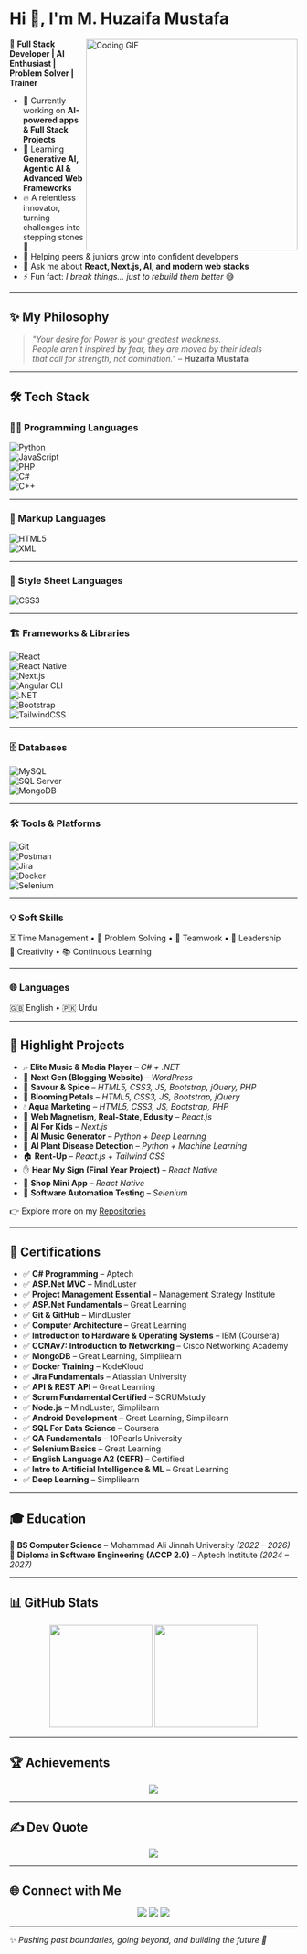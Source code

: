 # Hi 👋, I'm M. Huzaifa Mustafa  

<img align="right" alt="Coding GIF" width="370" src="https://raw.githubusercontent.com/abhisheknaiidu/abhisheknaiidu/master/code.gif" />

🎯 **Full Stack Developer | AI Enthusiast | Problem Solver | Trainer**  

- 🔭 Currently working on **AI-powered apps & Full Stack Projects**  
- 🌱 Learning **Generative AI, Agentic AI & Advanced Web Frameworks**  
- 🔥 A relentless innovator, turning challenges into stepping stones 🚀  
- 🤝 Helping peers & juniors grow into confident developers  
- 💬 Ask me about **React, Next.js, AI, and modern web stacks**  
- ⚡ Fun fact: *I break things… just to rebuild them better* 😅  

---

## ✨ My Philosophy  

> *"Your desire for Power is your greatest weakness.  
> People aren't inspired by fear, they are moved by their ideals  
> that call for strength, not domination."* – **Huzaifa Mustafa**  

---

## 🛠 Tech Stack  

### 👨‍💻 Programming Languages  
![Python](https://img.shields.io/badge/Python-3776AB?style=for-the-badge&logo=python&logoColor=white)  
![JavaScript](https://img.shields.io/badge/JavaScript-F7DF1E?style=for-the-badge&logo=javascript&logoColor=black)  
![PHP](https://img.shields.io/badge/PHP-777BB4?style=for-the-badge&logo=php&logoColor=white)  
![C#](https://img.shields.io/badge/C%23-239120?style=for-the-badge&logo=c-sharp&logoColor=white)  
![C++](https://img.shields.io/badge/C++-00599C?style=for-the-badge&logo=c%2b%2b&logoColor=white)  

---

### 📝 Markup Languages  
![HTML5](https://img.shields.io/badge/HTML5-E34F26?style=for-the-badge&logo=html5&logoColor=white)  
![XML](https://img.shields.io/badge/XML-8A2BE2?style=for-the-badge&logo=xml&logoColor=white)  

---

### 🎨 Style Sheet Languages  
![CSS3](https://img.shields.io/badge/CSS3-1572B6?style=for-the-badge&logo=css3&logoColor=white)  

---

### 🏗 Frameworks & Libraries  
![React](https://img.shields.io/badge/React-20232A?style=for-the-badge&logo=react&logoColor=61DAFB)  
![React Native](https://img.shields.io/badge/React%20Native-20232A?style=for-the-badge&logo=react&logoColor=61DAFB)  
![Next.js](https://img.shields.io/badge/Next.js-000000?style=for-the-badge&logo=nextdotjs&logoColor=white)  
![Angular CLI](https://img.shields.io/badge/Angular-DD0031?style=for-the-badge&logo=angular&logoColor=white)  
![.NET](https://img.shields.io/badge/.NET-512BD4?style=for-the-badge&logo=dotnet&logoColor=white)  
![Bootstrap](https://img.shields.io/badge/Bootstrap-563D7C?style=for-the-badge&logo=bootstrap&logoColor=white)  
![TailwindCSS](https://img.shields.io/badge/Tailwind_CSS-38B2AC?style=for-the-badge&logo=tailwind-css&logoColor=white)  

---

### 🗄️ Databases  
![MySQL](https://img.shields.io/badge/MySQL-005C84?style=for-the-badge&logo=mysql&logoColor=white)  
![SQL Server](https://img.shields.io/badge/SQL%20Server-CC2927?style=for-the-badge&logo=microsoftsqlserver&logoColor=white)  
![MongoDB](https://img.shields.io/badge/MongoDB-4EA94B?style=for-the-badge&logo=mongodb&logoColor=white)  

---

### 🛠 Tools & Platforms  
![Git](https://img.shields.io/badge/Git-F05032?style=for-the-badge&logo=git&logoColor=white)  
![Postman](https://img.shields.io/badge/Postman-FF6C37?style=for-the-badge&logo=postman&logoColor=white)  
![Jira](https://img.shields.io/badge/Jira-0052CC?style=for-the-badge&logo=jira&logoColor=white)  
![Docker](https://img.shields.io/badge/Docker-2496ED?style=for-the-badge&logo=docker&logoColor=white)  
![Selenium](https://img.shields.io/badge/Selenium-43B02A?style=for-the-badge&logo=selenium&logoColor=white)  

---

### 💡 Soft Skills  
⏳ Time Management • 🧩 Problem Solving • 🤝 Teamwork • 🧭 Leadership  
🎨 Creativity • 📚 Continuous Learning  

---

### 🌐 Languages  
🇬🇧 English • 🇵🇰 Urdu  


---

## 🚀 Highlight Projects  

- 🎶 **Elite Music & Media Player** – *C# + .NET*  
- 📝 **Next Gen (Blogging Website)** – *WordPress*  
- 🍴 **Savour & Spice** – *HTML5, CSS3, JS, Bootstrap, jQuery, PHP*  
- 🌸 **Blooming Petals** – *HTML5, CSS3, JS, Bootstrap, jQuery*  
- 💧 **Aqua Marketing** – *HTML5, CSS3, JS, Bootstrap, PHP*  
- 🏢 **Web Magnetism, Real-State, Edusity** – *React.js*  
- 👦 **AI For Kids** – *Next.js*  
- 🎵 **AI Music Generator** – *Python + Deep Learning*  
- 🌱 **AI Plant Disease Detection** – *Python + Machine Learning*  
- 🏠 **Rent-Up** – *React.js + Tailwind CSS*  
- ✋ **Hear My Sign (Final Year Project)** – *React Native*  
- 🛒 **Shop Mini App** – *React Native*  
- 🤖 **Software Automation Testing** – *Selenium*  

👉 Explore more on my [Repositories](https://github.com/huzaifaair)  

---

## 📜 Certifications  

- ✅ **C# Programming** – Aptech  
- ✅ **ASP.Net MVC** – MindLuster  
- ✅ **Project Management Essential** – Management Strategy Institute  
- ✅ **ASP.Net Fundamentals** – Great Learning  
- ✅ **Git & GitHub** – MindLuster  
- ✅ **Computer Architecture** – Great Learning  
- ✅ **Introduction to Hardware & Operating Systems** – IBM (Coursera)  
- ✅ **CCNAv7: Introduction to Networking** – Cisco Networking Academy  
- ✅ **MongoDB** – Great Learning, Simplilearn  
- ✅ **Docker Training** – KodeKloud  
- ✅ **Jira Fundamentals** – Atlassian University  
- ✅ **API & REST API** – Great Learning  
- ✅ **Scrum Fundamental Certified** – SCRUMstudy  
- ✅ **Node.js** – MindLuster, Simplilearn  
- ✅ **Android Development** – Great Learning, Simplilearn  
- ✅ **SQL For Data Science** – Coursera  
- ✅ **QA Fundamentals** – 10Pearls University  
- ✅ **Selenium Basics** – Great Learning  
- ✅ **English Language A2 (CEFR)** – Certified  
- ✅ **Intro to Artificial Intelligence & ML** – Great Learning  
- ✅ **Deep Learning** – Simplilearn  

---

## 🎓 Education  

📖 **BS Computer Science** – Mohammad Ali Jinnah University *(2022 – 2026)*  
📖 **Diploma in Software Engineering (ACCP 2.0)** – Aptech Institute *(2024 – 2027)*  

---

## 📊 GitHub Stats  

<p align="center">
  <img src="https://github-readme-stats.vercel.app/api?username=huzaifamustafa-dev&show_icons=true&theme=tokyonight" height="180" />
  <img src="https://github-readme-streak-stats.herokuapp.com/?user=huzaifamustafa-dev&theme=tokyonight" height="180" />
</p>

---

## 🏆 Achievements  

<p align="center">
  <img src="https://github-profile-trophy.vercel.app/?username=huzaifamustafa-dev&theme=radical&no-frame=true&margin-w=15&margin-h=15" />
</p>

---

## ✍️ Dev Quote  

<p align="center">
  <img src="https://quotes-github-readme.vercel.app/api?type=horizontal&theme=radical" />
</p>

---

## 🌐 Connect with Me  

<p align="center">
  <a href="mailto:huzaifamustafa.dev1727@gmail.com"><img src="https://img.shields.io/badge/Email-D14836?logo=gmail&logoColor=white&style=for-the-badge"></a>
  <a href="https://www.linkedin.com/in/muhammad-huzaifa-mustafa-77a96b266"><img src="https://img.shields.io/badge/LinkedIn-0A66C2?logo=linkedin&logoColor=white&style=for-the-badge"></a>
  <a href="https://github.com/huzaifaair"><img src="https://img.shields.io/badge/GitHub-100000?logo=github&logoColor=white&style=for-the-badge"></a>
</p>

---

✨ *Pushing past boundaries, going beyond, and building the future 🚀*  
